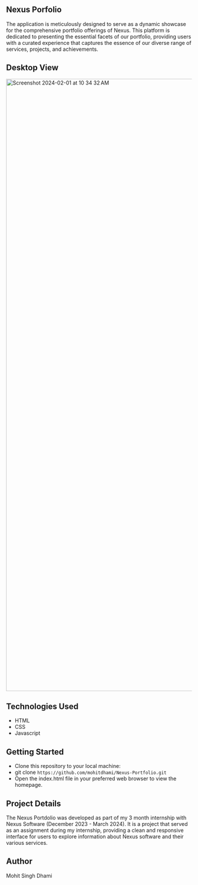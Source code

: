 ## Nexus Porfolio
The application is meticulously designed to serve as a dynamic showcase for the comprehensive portfolio offerings of Nexus. This platform is dedicated to presenting the essential facets of our portfolio, providing users with a curated experience that captures the essence of our diverse range of services, projects, and achievements.

## Desktop View
<img width="1657" alt="Screenshot 2024-02-01 at 10 34 32 AM" src="https://github.com/mohitdhami/mohitdhami/assets/38837994/5d2d7757-2265-4df7-8e03-d46b11c594f8">

## Technologies Used
* HTML
* CSS
* Javascript

## Getting Started
* Clone this repository to your local machine:
* git clone `https://github.com/mohitdhami/Nexus-Portfolio.git`
* Open the index.html file in your preferred web browser to view the homepage.

## Project Details
The Nexus Portdolio was developed as part of my 3 month internship with Nexus Software (December 2023 - March 2024). It is a project that served as an assignment during my internship, providing a clean and responsive interface for users to explore information about Nexus software and their various services.

## Author
Mohit Singh Dhami